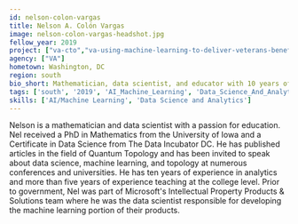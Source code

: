 ```yaml
---
id: nelson-colon-vargas
title: Nelson A. Colón Vargas
image: nelson-colon-vargas-headshot.jpg
fellow_year: 2019
project: ["va-cto","va-using-machine-learning-to-deliver-veterans-benefits-faster"]
agency: ["VA"]
hometown: Washington, DC
region: south
bio_short: Mathematician, data scientist, and educator with 10 years of experience in analytics ranging from academia, to startups, and Fortune 100 companies.
tags: ['south', '2019', 'AI_Machine_Learning', 'Data_Science_And_Analytics']
skills: ['AI/Machine Learning', 'Data Science and Analytics']
---
```


Nelson is a mathematician and data scientist with a passion for education. Nel received a PhD in Mathematics from the University of Iowa and a Certificate in Data Science from The Data Incubator DC. He has published articles in the field of Quantum Topology and has been invited to speak about data science, machine learning, and topology at numerous conferences and universities. He has ten years of experience in analytics and more than five years of experience teaching at the college level. Prior to government, Nel was part of Microsoft's Intellectual Property Products & Solutions team where he was the data scientist responsible for developing the machine learning portion of their products.
